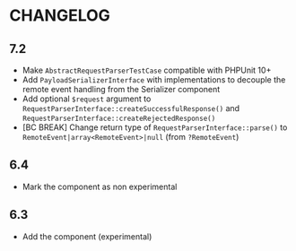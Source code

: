 CHANGELOG
=========

7.2
---

 * Make `AbstractRequestParserTestCase` compatible with PHPUnit 10+
 * Add `PayloadSerializerInterface` with implementations to decouple the remote event handling from the Serializer component
 * Add optional `$request` argument to `RequestParserInterface::createSuccessfulResponse()` and `RequestParserInterface::createRejectedResponse()`
 * [BC BREAK] Change return type of `RequestParserInterface::parse()` to `RemoteEvent|array<RemoteEvent>|null` (from `?RemoteEvent`)

6.4
---

 * Mark the component as non experimental

6.3
---

 * Add the component (experimental)
